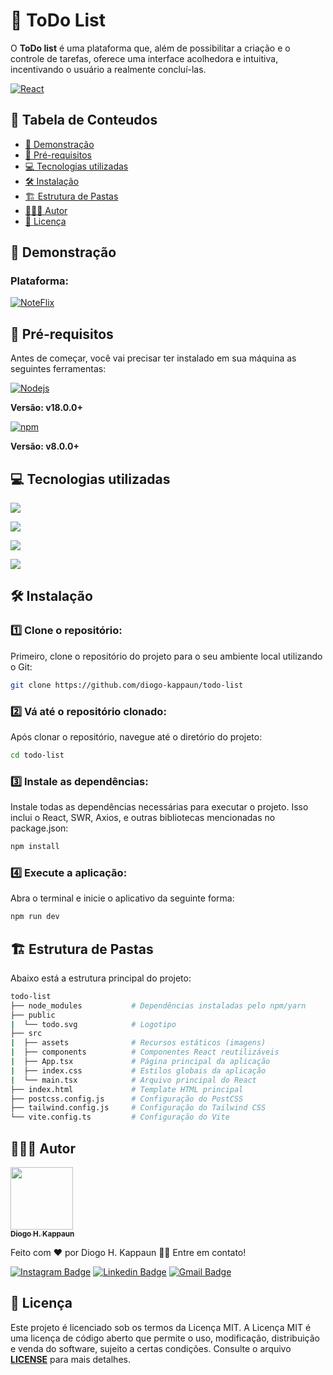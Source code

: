 <div>
  <h1>🚀 ToDo List</h1>

  <p style="max-width: 460px;">O <b>ToDo list</b> é uma plataforma que, além de possibilitar a criação e o controle de tarefas, oferece uma interface acolhedora e intuitiva, incentivando o usuário a realmente concluí-las.</p>

  <a href="https://todolistdiogo.vercel.app/" target="_blank"><img alt="React" src="https://img.shields.io/badge/Todo%20List-3178C6?style=for-the-badge&logo=vercel&logoColor=white"></a>
  
</div>

## 📖 Tabela de Conteudos
  <ul>
    <li><a href="#-demonstração">🚀 Demonstração</a></li>
    <li><a href="#-pré-requisitos">📃 Pré-requisitos</a></li>
    <li><a href="#-tecnologias-utilizadas">💻 Tecnologias utilizadas</a></li>
    <li><a href="#%EF%B8%8F-instalação">🛠️ Instalação</a></li>
    <li><a href="#%EF%B8%8F-estrutura-de-pastas">🏗️ Estrutura de Pastas</a></li>
    <li><a href="#-autor">👨🏻‍💻 Autor</a></li>
    <li><a href="#-licença">📄 Licença</a></li>
  </ul>

## 🚀 Demonstração

  <h3>Plataforma:</h3>
  <a href="https://todolistdiogo.vercel.app/" target="_blank"><img alt="NoteFlix" src="https://img.shields.io/badge/ToDo%20List%20web-000000?style=for-the-badge&logo=vercel&logoColor=white"></a>
  
  
## 📃 Pré-requisitos
<p>Antes de começar, você vai precisar ter instalado em sua máquina as seguintes ferramentas:</p>
<a href="https://nodejs.org/en/download"><img src="https://img.shields.io/badge/Node%20js-339933?style=for-the-badge&logo=nodedotjs&logoColor=white" alt="Nodejs"></a>
<p><b>Versão: v18.0.0+</b></p>
<a href=""><img src="https://img.shields.io/badge/npm-CB3837?style=for-the-badge&logo=npm&logoColor=white" alt="npm"></a>
<p><b>Versão: v8.0.0+</b></p>

## 💻 Tecnologias utilizadas
<div>
  <p><a href="https://www.typescriptlang.org/"><img src="https://img.shields.io/badge/typescript-3178C6?style=for-the-badge&logo=javascript&logoColor=white"></a></p>
  <p><a href="https://react.dev/"><img src="https://img.shields.io/badge/React-61DAFB?style=for-the-badge&logo=react&logoColor=white"></a></p>
  <p><a href="https://tailwindcss.com/"><img src="https://img.shields.io/badge/Tailwind_CSS-06B6D4?style=for-the-badge&logo=tailwind-css&logoColor=white"></a></p>
  <p><a href="https://vitejs.dev/"><img src="https://img.shields.io/badge/Vite-B73BFE?style=for-the-badge&logo=vite&logoColor=white"></a></p>
</div>

## 🛠️ Instalação
### 1️⃣ Clone o repositório:
Primeiro, clone o repositório do projeto para o seu ambiente local utilizando o Git:

```bash
git clone https://github.com/diogo-kappaun/todo-list
```
### 2️⃣ Vá até o repositório clonado:
Após clonar o repositório, navegue até o diretório do projeto:
```bash
cd todo-list
```
### 3️⃣ Instale as dependências:
Instale todas as dependências necessárias para executar o projeto. Isso inclui o React, SWR, Axios, e outras bibliotecas mencionadas no package.json:
```bash
npm install
```
### 4️⃣ Execute a aplicação:
Abra o terminal e inicie o aplicativo da seguinte forma:
```bash
npm run dev
```
## 🏗️ Estrutura de Pastas
Abaixo está a estrutura principal do projeto:
```bash
todo-list
├── node_modules           # Dependências instaladas pelo npm/yarn
├── public
|  └── todo.svg            # Logotipo
├── src
|  ├── assets              # Recursos estáticos (imagens)
|  ├── components          # Componentes React reutilizáveis
|  ├── App.tsx             # Página principal da aplicação
|  ├── index.css           # Estilos globais da aplicação
|  └── main.tsx            # Arquivo principal do React
├── index.html             # Template HTML principal
├── postcss.config.js      # Configuração do PostCSS
├── tailwind.config.js     # Configuração do Tailwind CSS
└── vite.config.ts         # Configuração do Vite
```

## 👨🏻‍💻 Autor

<a href="https://github.com/diogo-kappaun">
 <img src="https://github.com/diogo-kappaun.png" width="100px;" />
 <br />
 <sub><b>Diogo H. Kappaun</b></sub>
</a>


Feito com ❤️ por Diogo H. Kappaun 👋🏽 Entre em contato!

[![Instagram Badge](https://img.shields.io/badge/@eu.diogokappaun-E4405F?style=for-the-badge&logo=instagram&logoColor=white&link=https://www.instagram.com/eu.diogokappaun/)](https://www.instagram.com/eu.diogokappaun/) [![Linkedin Badge](https://img.shields.io/badge/Diogo_Kappaun-blue?style=for-the-badge&logo=Linkedin&logoColor=white&link=https://www.linkedin.com/in/diogo-kappaun-2070b2265/)](https://www.linkedin.com/in/diogo-kappaun-2070b2265/) 
[![Gmail Badge](https://img.shields.io/badge/Me_envie_um_email-c14438?style=for-the-badge&logo=Gmail&logoColor=white&link=mailto:diogohkappaun@gmail.com)](mailto:diogohkappaun@gmail.com)

## 📄 Licença

Este projeto é licenciado sob os termos da Licença MIT. A Licença MIT é uma licença de código aberto que permite o uso, modificação, distribuição e venda do software, sujeito a certas condições. Consulte o arquivo <b><a href="https://github.com/diogo-kappaun/todo-list/blob/main/LICENSE">LICENSE</a></b> para mais detalhes.
